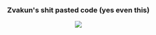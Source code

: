 
<h3 align="center">Zvakun's shit pasted code (yes even this)</h3>
<p align="center">
  <a href="https://github.com/Zvakun">
    <img src="https://discord.c99.nl/widget/theme-2/424914985466986498.png" />
     </a>
